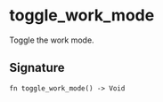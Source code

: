 # toggle_work_mode

Toggle the work mode.
## Signature

```nogscript
fn toggle_work_mode() -> Void
```

